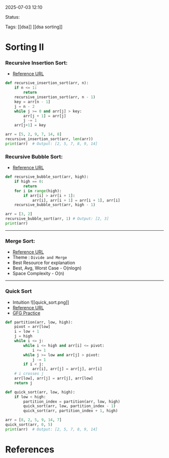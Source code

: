 
2025-07-03 12:10

Status:

Tags: [[dsa]] [[dsa sorting]]
# Sorting II

### Recursive Insertion Sort:
- [Reference URL](https://www.youtube.com/watch?v=uwV80JaZrPs) 
```python
def recursive_insertion_sort(arr, n):
    if n <= 1:
        return
    recursive_insertion_sort(arr, n - 1)
    key = arr[n - 1]
    j = n - 2
    while j >= 0 and arr[j] > key:
        arr[j + 1] = arr[j]
        j -= 1
    arr[j+1] = key

arr = [5, 2, 9, 7, 14, 8]
recursive_insertion_sort(arr, len(arr))
print(arr)  # Output: [2, 5, 7, 8, 9, 14]
```
### Recursive Bubble Sort:
- [Reference URL](https://www.youtube.com/watch?v=hM5CppfgoTo)
```python
def recursive_bubble_sort(arr, high):
    if high == 0:
        return
    for i in range(high):
        if arr[i] > arr[i + 1]:
            arr[i], arr[i + 1] = arr[i + 1], arr[i]
    recursive_bubble_sort(arr, high - 1)

arr = [3, 2]
recursive_bubble_sort(arr, 1) # Output: [2, 3]
print(arr)
```
---
### Merge Sort:
- [Reference URL](https://www.youtube.com/watch?v=ogjf7ORKfd8)
- Theme : `Divide and Merge`
- Best Resource for explanation
- Best, Avg, Worst Case - O(nlogn)
- Space Complexity - O(n)
---
### Quick Sort
- Intuition
![[quick_sort.png]]
- [Reference URL](https://www.youtube.com/watch?v=WIrA4YexLRQ)
- [GFG Practice](https://www.geeksforgeeks.org/problems/quick-sort/1)
```python
def partition(arr, low, high):
    pivot = arr[low]
    i = low + 1
    j = high
    while i <= j:
        while i <= high and arr[i] <= pivot:
            i += 1
        while j >= low and arr[j] > pivot:
            j -= 1
        if i < j:
            arr[i], arr[j] = arr[j], arr[i]
    # i crosses j
    arr[low], arr[j] = arr[j], arr[low]
    return j

def quick_sort(arr, low, high):
    if low < high:
        partition_index = partition(arr, low, high)
        quick_sort(arr, low, partition_index - 1)
        quick_sort(arr, partition_index + 1, high)

arr = [8, 2, 5, 9, 14, 7]
quick_sort(arr, 0, 5)
print(arr)  # Output: [2, 5, 7, 8, 9, 14]
```

# References
